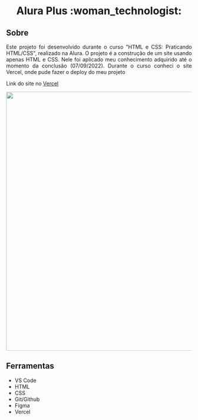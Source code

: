 <h1 align="center">Alura Plus :woman_technologist:</h1>

<h2>Sobre</h2>
<p align="justify">
Este projeto foi desenvolvido durante o curso "HTML e CSS: Praticando HTML/CSS", realizado na Alura. O projeto é a construção de um site usando apenas HTML e CSS. Nele foi aplicado meu conhecimento adquirido até o momento da conclusão (07/09/2022). Durante o curso conheci o site Vercel, onde pude fazer o deploy do meu projeto
<p>

Link do site no [Vercel](https://curso-alura-plus-html-css.vercel.app/)

<div align="center">
<img width="700" src="https://user-images.githubusercontent.com/37214904/188850006-5c0b018f-521c-498e-97c2-ef738d21db78.png" />
</div>

<h2>Ferramentas</h2>
<ul>
<li>VS Code</li>
<li>HTML</li>
<li>CSS</li>
<li>Git/Github</li>
<li>Figma</li>
<li>Vercel</li>
</ul>
